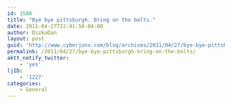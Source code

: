 ```yaml
---
id: 1586
title: "Bye bye pittsburgh. Bring on the bolts."
date: 2011-04-27T22:41:58-04:00
author: DizkoDan
layout: post
guid: 'http://www.cyberjunx.com/blog/archives/2011/04/27/bye-bye-pittsburgh-bring-on-the-bolts/'
permalink: /2011/04/27/bye-bye-pittsburgh-bring-on-the-bolts/
aktt_notify_twitter:
    - 'yes'
ljID:
    - '1227'
categories:
    - General
---
```


<div class="posterous_autopost"></div>